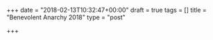 +++
date = "2018-02-13T10:32:47+00:00"
draft = true
tags = []
title = "Benevolent Anarchy 2018"
type = "post"

+++
